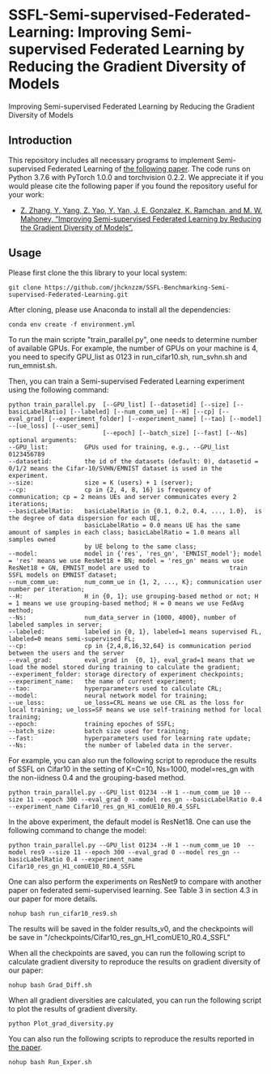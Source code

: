 # SSFL-Semi-supervised-Federated-Learning: Improving Semi-supervised Federated Learning by Reducing the Gradient Diversity of Models
Improving Semi-supervised Federated Learning by Reducing the Gradient Diversity of Models
## Introduction
This repository includes all necessary programs to implement Semi-supervised Federated Learning of [the following paper](https://arxiv.org/abs/2008.11364). The code runs on Python 3.7.6 with PyTorch 1.0.0 and torchvision 0.2.2. We appreciate it if you would please cite the following paper if you found the repository useful for your work:
* [Z. Zhang, Y. Yang, Z. Yao, Y. Yan, J. E. Gonzalez, K. Ramchan, and M. W. Mahoney, “Improving Semi-supervised Federated Learning by Reducing the Gradient Diversity of Models”.](https://arxiv.org/abs/2008.11364)
## Usage
Please first clone the this library to your local system:

```
git clone https://github.com/jhcknzzm/SSFL-Benchmarking-Semi-supervised-Federated-Learning.git
```

After cloning, please use Anaconda to install all the dependencies:

```
conda env create -f environment.yml
```

To run the main scripte "train_parallel.py", one needs to determine number of available GPUs.
For example, the number of GPUs on your machine is 4, you need to specify GPU_list as 0123 in run_cifar10.sh, run_svhn.sh and run_emnist.sh.

Then, you can train a Semi-supervised Federated Learning experiment using the following command:

```
python train_parallel.py  [--GPU_list] [--datasetid] [--size] [--basicLabelRatio] [--labeled] [--num_comm_ue] [--H] [--cp] [--eval_grad] [--experiment_folder] [--experiment_name] [--tao] [--model] --[ue_loss] [--user_semi]
                          [--epoch] [--batch_size] [--fast] [--Ns]
optional arguments:
--GPU_list:          GPUs used for training, e.g., --GPU_list 0123456789
--datasetid:         the id of the datasets (default: 0), datasetid = 0/1/2 means the Cifar-10/SVHN/EMNIST dataset is used in the experiment.
--size:              size = K (users) + 1 (server);
--cp:                cp in {2, 4, 8, 16} is frequency of communication; cp = 2 means UEs and server communicates every 2 iterations;
--basicLabelRatio:   basicLabelRatio in {0.1, 0.2, 0.4, ..., 1.0},  is the degree of data dispersion for each UE,
                     basicLabelRatio = 0.0 means UE has the same amount of samples in each class; basicLabelRatio = 1.0 means all samples owned
                     by UE belong to the same class;
--model:             model in {'res', 'res_gn', 'EMNIST_model'}; model = 'res' means we use ResNet18 + BN; model = 'res_gn' means we use ResNet18 + GN, EMNIST_model are used to                      train SSFL models on EMNIST dataset;
--num_comm_ue:       num_comm_ue in {1, 2, ..., K}; communication user number per iteration;
--H:                 H in {0, 1}; use grouping-based method or not; H = 1 means we use grouping-based method; H = 0 means we use FedAvg method;
--Ns:                num_data_server in {1000, 4000}, number of labeled samples in server;
--labeled:           labeled in {0, 1}, labeled=1 means supervised FL, labeled=0 means semi-supervised FL;
--cp:                cp in {2,4,8,16,32,64} is communication period between the users and the server
--eval_grad:         eval_grad in  {0, 1}, eval_grad=1 means that we load the model stored during training to calculate the gradient;
--experiment_folder: storage directory of experiment checkpoints;
--experiment_name:   the name of current experiment;
--tao:               hyperparameters used to calculate CRL;
--model:             neural network model for training;
--ue_loss:           ue_loss=CRL means we use CRL as the loss for local training; ue_loss=SF means we use self-training method for local training;
--epoch:             training epoches of SSFL;
--batch_size:        batch size used for training;
--fast:              hyperparameters used for learning rate update;
--Ns:                the number of labeled data in the server.
```
For example, you can also run the following script to reproduce the results of SSFL on Cifar10 in the setting of K=C=10, Ns=1000, model=res_gn with the non-iidness 0.4 and the grouping-based method.
```
python train_parallel.py --GPU_list 01234 --H 1 --num_comm_ue 10 --size 11 --epoch 300 --eval_grad 0 --model res_gn --basicLabelRatio 0.4 --experiment_name Cifar10_res_gn_H1_comUE10_R0.4_SSFL
```

In the above experiment, the default model is ResNet18. One can use the following command to change the model:
```
python train_parallel.py --GPU_list 01234 --H 1 --num_comm_ue 10  --model res9 --size 11 --epoch 300 --eval_grad 0 --model res_gn --basicLabelRatio 0.4 --experiment_name Cifar10_res_gn_H1_comUE10_R0.4_SSFL
```
One can also perform the experiments on ResNet9 to compare with another paper on federated semi-supervised learning. See Table 3 in section 4.3 in our paper for more details.
```
nohup bash run_cifar10_res9.sh
```


The results will be saved in the folder results_v0, and the checkpoints will be save in "/checkpoints/Cifar10_res_gn_H1_comUE10_R0.4_SSFL"

When all the checkpoints are saved, you can run the following script to calculate gradient diversity to reproduce the results on gradient diversity of our paper:
```
nohup bash Grad_Diff.sh
```
When all gradient diversities are calculated, you can run the following script to plot the results of gradient diversity.
```
python Plot_grad_diversity.py
```

You can also run the following scripts to reproduce the results reported in [the paper](https://arxiv.org/abs/2008.11364).

```
nohup bash Run_Exper.sh
```

